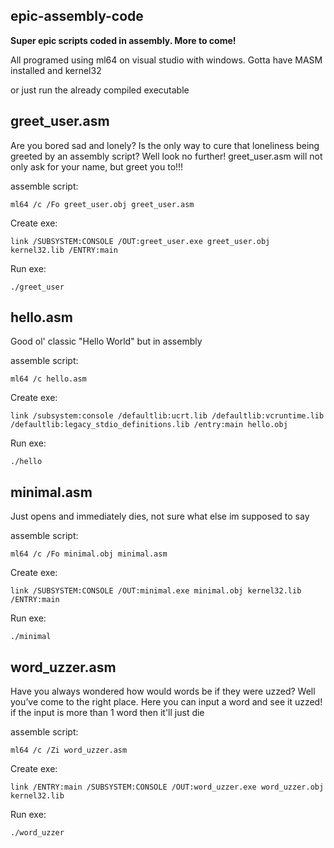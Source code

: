 ## epic-assembly-code
**Super epic scripts coded in assembly. More to come!**

All programed using ml64 on visual studio with windows. Gotta have MASM installed and kernel32

or just run the already compiled executable

## greet_user.asm

Are you bored sad and lonely? Is the only way to cure that loneliness being greeted by an assembly script? Well look no further! greet_user.asm will not only ask for your name, but greet you to!!!

assemble script:

```
ml64 /c /Fo greet_user.obj greet_user.asm
```

Create exe:

```
link /SUBSYSTEM:CONSOLE /OUT:greet_user.exe greet_user.obj kernel32.lib /ENTRY:main
```

Run exe:
```
./greet_user
```

## hello.asm

Good ol' classic "Hello World" but in assembly

assemble script:

```
ml64 /c hello.asm
```

Create exe:

```
link /subsystem:console /defaultlib:ucrt.lib /defaultlib:vcruntime.lib /defaultlib:legacy_stdio_definitions.lib /entry:main hello.obj
```

Run exe:
```
./hello
```

## minimal.asm

Just opens and immediately dies, not sure what else im supposed to say

assemble script:

```
ml64 /c /Fo minimal.obj minimal.asm
```

Create exe:

```
link /SUBSYSTEM:CONSOLE /OUT:minimal.exe minimal.obj kernel32.lib /ENTRY:main
```

Run exe:
```
./minimal
```

## word_uzzer.asm

Have you always wondered how would words be if they were uzzed? Well you’ve come to the right place. Here you can input a word and see it uzzed! if the input is more than 1 word then it'll just die

assemble script:

```
ml64 /c /Zi word_uzzer.asm
```

Create exe:

```
link /ENTRY:main /SUBSYSTEM:CONSOLE /OUT:word_uzzer.exe word_uzzer.obj kernel32.lib
```

Run exe:
```
./word_uzzer
```
